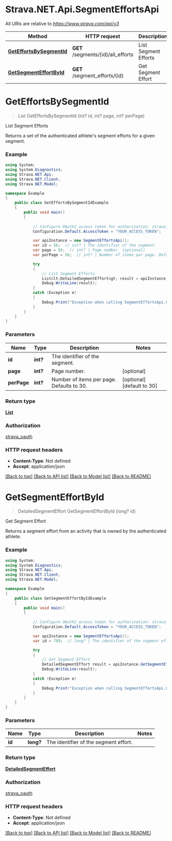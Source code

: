 # Strava.NET.Api.SegmentEffortsApi

All URIs are relative to *https://www.strava.com/api/v3*

Method | HTTP request | Description
------------- | ------------- | -------------
[**GetEffortsBySegmentId**](SegmentEffortsApi.md#geteffortsbysegmentid) | **GET** /segments/{id}/all_efforts | List Segment Efforts
[**GetSegmentEffortById**](SegmentEffortsApi.md#getsegmenteffortbyid) | **GET** /segment_efforts/{id} | Get Segment Effort


<a name="geteffortsbysegmentid"></a>
# **GetEffortsBySegmentId**
> List<DetailedSegmentEffort> GetEffortsBySegmentId (int? id, int? page, int? perPage)

List Segment Efforts

Returns a set of the authenticated athlete's segment efforts for a given segment.

### Example
```csharp
using System;
using System.Diagnostics;
using Strava.NET.Api;
using Strava.NET.Client;
using Strava.NET.Model;

namespace Example
{
    public class GetEffortsBySegmentIdExample
    {
        public void main()
        {
            
            // Configure OAuth2 access token for authorization: strava_oauth
            Configuration.Default.AccessToken = "YOUR_ACCESS_TOKEN";

            var apiInstance = new SegmentEffortsApi();
            var id = 56;  // int? | The identifier of the segment.
            var page = 56;  // int? | Page number. (optional) 
            var perPage = 56;  // int? | Number of items per page. Defaults to 30. (optional)  (default to 30)

            try
            {
                // List Segment Efforts
                List&lt;DetailedSegmentEffort&gt; result = apiInstance.GetEffortsBySegmentId(id, page, perPage);
                Debug.WriteLine(result);
            }
            catch (Exception e)
            {
                Debug.Print("Exception when calling SegmentEffortsApi.GetEffortsBySegmentId: " + e.Message );
            }
        }
    }
}
```

### Parameters

Name | Type | Description  | Notes
------------- | ------------- | ------------- | -------------
 **id** | **int?**| The identifier of the segment. | 
 **page** | **int?**| Page number. | [optional] 
 **perPage** | **int?**| Number of items per page. Defaults to 30. | [optional] [default to 30]

### Return type

[**List<DetailedSegmentEffort>**](DetailedSegmentEffort.md)

### Authorization

[strava_oauth](../README.md#strava_oauth)

### HTTP request headers

 - **Content-Type**: Not defined
 - **Accept**: application/json

[[Back to top]](#) [[Back to API list]](../README.md#documentation-for-api-endpoints) [[Back to Model list]](../README.md#documentation-for-models) [[Back to README]](../README.md)

<a name="getsegmenteffortbyid"></a>
# **GetSegmentEffortById**
> DetailedSegmentEffort GetSegmentEffortById (long? id)

Get Segment Effort

Returns a segment effort from an activity that is owned by the authenticated athlete.

### Example
```csharp
using System;
using System.Diagnostics;
using Strava.NET.Api;
using Strava.NET.Client;
using Strava.NET.Model;

namespace Example
{
    public class GetSegmentEffortByIdExample
    {
        public void main()
        {
            
            // Configure OAuth2 access token for authorization: strava_oauth
            Configuration.Default.AccessToken = "YOUR_ACCESS_TOKEN";

            var apiInstance = new SegmentEffortsApi();
            var id = 789;  // long? | The identifier of the segment effort.

            try
            {
                // Get Segment Effort
                DetailedSegmentEffort result = apiInstance.GetSegmentEffortById(id);
                Debug.WriteLine(result);
            }
            catch (Exception e)
            {
                Debug.Print("Exception when calling SegmentEffortsApi.GetSegmentEffortById: " + e.Message );
            }
        }
    }
}
```

### Parameters

Name | Type | Description  | Notes
------------- | ------------- | ------------- | -------------
 **id** | **long?**| The identifier of the segment effort. | 

### Return type

[**DetailedSegmentEffort**](DetailedSegmentEffort.md)

### Authorization

[strava_oauth](../README.md#strava_oauth)

### HTTP request headers

 - **Content-Type**: Not defined
 - **Accept**: application/json

[[Back to top]](#) [[Back to API list]](../README.md#documentation-for-api-endpoints) [[Back to Model list]](../README.md#documentation-for-models) [[Back to README]](../README.md)

